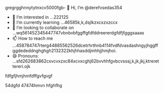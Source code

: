 gregrgghnnytytnxcv5000fgb- 👋 Hi, I’m @derefvsedas354
- 👀 I’m interested in ...222125
- 🌱 I’m currently learning ...46585k,k,dsjlkzxcxzxzccx
- 💞️ I’m looking to collaborate on ...wq561452345447747vbnbvbfggffgfdfddreererdgfdfjfgggsaaas
- 📫 How to reach me ...458784747rterg44885562526dcetrhrthnb4114fvdfdvasdashngyjhggffggdededdnghghgh2132322khjhhasddjmhhjjhmjhoi.
- 😄 Pronouns: ...sfd262683862cxvcvxzxc84xcvxcghj62bvvhhfgvbcvsssj,k,jk,jkj,ktrerettereri.ojk
<!---uoui132qw4gjlkjilxbz45sdfxcv6xcvcfghhmjhgghghngbvdffddfggjk,,jkrthtfg
derefvsed/derefvsed is a ✨ special ✨ repository because its `README.md` (this fijmle) appears on your GitHub profile.dfhwerhytdasaaa5cvbvcbb2xcvjhm
You can click the Preview link to take a look at your changes.xcv2393354adsghnghn
--->fdfgfjhmjhmfdffgvfgvgf
54dgfd
47474hmvn
hfghfhg
